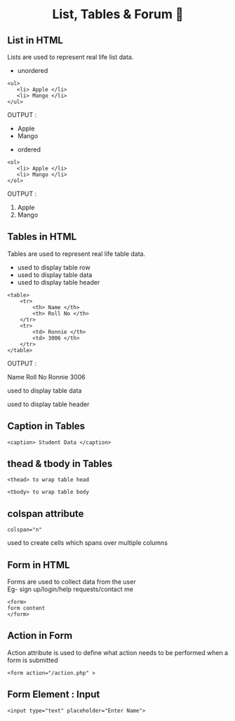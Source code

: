<h1 align="center"> List, Tables & Forum  🚀</h1>

## List in HTML
Lists are used to represent real life list data.
- unordered
```
<ul>
   <li> Apple </li>
   <li> Mango </li>
</ul>
```
OUTPUT : <br>
<ul>
   <li> Apple </li>
   <li> Mango </li>
</ul>

- ordered
```
<ol>
   <li> Apple </li>
   <li> Mango </li>
</ol>
``` 
OUTPUT : <br>
<ol>
   <li> Apple </li>
   <li> Mango </li>
</ol>

## Tables in HTML
Tables are used to represent real life table data.
- <tr> used to display table row
- <td> used to display table data
- <th> used to display table header

``` 
<table>
    <tr>
        <th> Name </th>
        <th> Roll No </th>
    </tr>
    <tr>
        <td> Ronnie </th>
        <td> 3006 </th>
    </tr>
</table> 
```
OUTPUT : <br>
<tr>
        <th> Name </th>
        <th> Roll No </th>
    </tr>
    <tr>
        <td> Ronnie </th>
        <td> 3006 </th>
    </tr>

used to display table data

used to display table header
## Caption in Tables
```
<caption> Student Data </caption>
```


## thead & tbody in Tables
```
<thead> to wrap table head
```

```
<tbody> to wrap table body
```

## colspan attribute
```
colspan="n"
```

used to create cells which spans over multiple columns

## Form in HTML
Forms are used to collect data from the user <br>
Eg- sign up/login/help requests/contact me
```
<form>
form content
</form>
```

## Action in Form
Action attribute is used to define what action needs to be performed when a form is submitted
```
<form action="/action.php" >
```

## Form Element : Input
``` 
<input type="text" placeholder="Enter Name"> 
```

